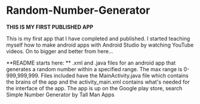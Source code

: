 # Random-Number-Generator

**THIS IS MY FIRST PUBLISHED APP** 

This is my first app that I have completed and published. I started teaching myself how to make android apps with Android Studio by watching YouTube videos. On to bigger and better from here... 

**README starts here: **
.xml and .java files for an android app that generates a random number within a specified range.
The max range is 0-999,999,999.
Files included have the MainActivity.java file which contains the brains of the app and the activity_main.xml contains what's needed for the interface of the app.
The app is up on the Google play store, search Simple Number Generator by Tall Man Apps
